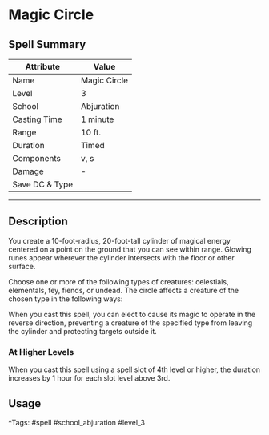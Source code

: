 # Magic Circle

## Spell Summary

| Attribute        | Value                  |
|------------------|------------------------|
| Name             | Magic Circle                 |
| Level            | 3                |
| School           | Abjuration          |
| Casting Time     | 1 minute              |
| Range            | 10 ft.            |
| Duration         | Timed             |
| Components       | v, s             |
| Damage           | -               |
| Save DC & Type   |              |

---

## Description

You create a 10-foot-radius, 20-foot-tall cylinder of magical energy centered on a point on the ground that you can see within range. Glowing runes appear wherever the cylinder intersects with the floor or other surface.

Choose one or more of the following types of creatures: celestials, elementals, fey, fiends, or undead. The circle affects a creature of the chosen type in the following ways:

When you cast this spell, you can elect to cause its magic to operate in the reverse direction, preventing a creature of the specified type from leaving the cylinder and protecting targets outside it.

### At Higher Levels
When you cast this spell using a spell slot of 4th level or higher, the duration increases by 1 hour for each slot level above 3rd.

## Usage


^Tags: #spell #school_abjuration #level_3